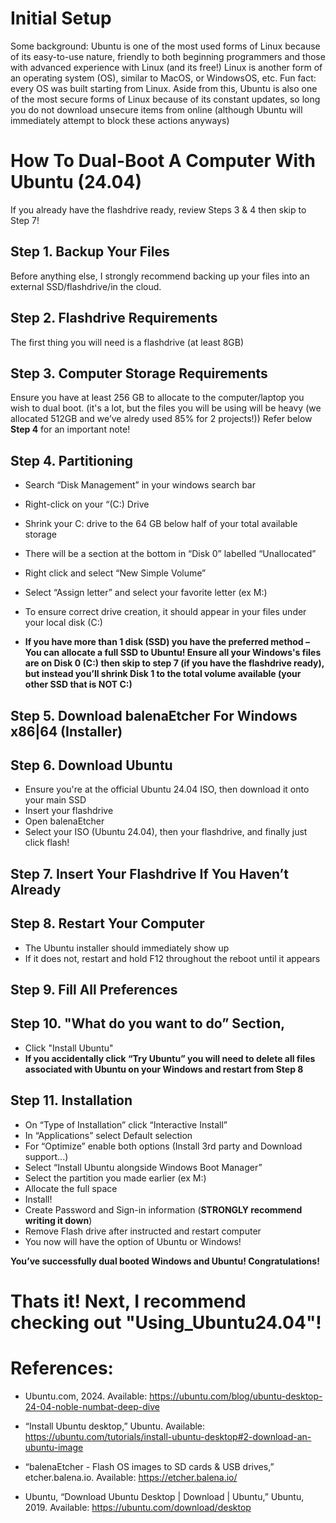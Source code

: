 # Initial Setup 

Some background: Ubuntu is one of the most used forms of Linux because of its easy-to-use nature, 
friendly to both beginning programmers and those with advanced experience with Linux 
(and its free!) Linux is another form of an operating system (OS), similar to MacOS, 
or WindowsOS, etc. Fun fact: every OS was built starting from Linux. Aside from this, 
Ubuntu is also one of the most secure forms of Linux because of its constant updates, 
so long you do not download unsecure items from online (although Ubuntu will immediately 
attempt to block these actions anyways)  
  


# How To Dual-Boot A Computer With Ubuntu (24.04) 

If you already have the flashdrive ready, review Steps 3 & 4 then skip to Step 7! 


## Step 1. Backup Your Files
Before anything else, I strongly recommend backing up your files into an external SSD/flashdrive/in the cloud. 


## Step 2. Flashdrive Requirements
The first thing you will need is a flashdrive (at least 8GB) 


## Step 3. Computer Storage Requirements
Ensure you have at least 256 GB to allocate to the computer/laptop you wish to dual boot. 
(it's a lot, but the files you will be using will be heavy 
(we allocated 512GB and we’ve alredy used 85% for 2 projects!)) 
Refer below **Step 4** for an important note! 


## Step 4. Partitioning 

- Search “Disk Management” in your windows search bar
- Right-click on your “(C:) Drive
- Shrink your C: drive to the 64 GB below half of your total available storage
- There will be a section at the bottom in “Disk 0” labelled “Unallocated”
- Right click and select “New Simple Volume”
- Select “Assign letter” and select your favorite letter (ex M:)
- To ensure correct drive creation, it should appear in your files under your local disk (C:)

- **If you have more than 1 disk (SSD) you have the preferred method – You can allocate a full SSD to Ubuntu! Ensure all your Windows's files are on Disk 0 (C:) then skip to step 7 (if you have the flashdrive ready), but instead you’ll shrink Disk 1 to the total volume available (your other SSD that is NOT C:)**


## Step 5. Download balenaEtcher For Windows x86|64 (Installer) 


## Step 6. Download Ubuntu
- Ensure you're at the official Ubuntu 24.04 ISO, then download it onto your main SSD 
- Insert your flashdrive
- Open balenaEtcher
- Select your ISO (Ubuntu 24.04), then your flashdrive, and finally just click flash! 


## Step 7. Insert Your Flashdrive If You Haven’t Already 


## Step 8. Restart Your Computer
- The Ubuntu installer should immediately show up
- If it does not, restart and hold F12 throughout the reboot until it appears


## Step 9. Fill All Preferences


## Step 10. "What do you want to do” Section, 
- Click "Install Ubuntu"
- **If you accidentally click “Try Ubuntu” you will need to delete all files associated with Ubuntu on your Windows and restart from Step 8**


## Step 11. Installation  
- On “Type of Installation” click “Interactive Install”
- In “Applications” select Default selection
- For “Optimize” enable both options (Install 3rd party and Download support...)
- Select “Install Ubuntu alongside Windows Boot Manager”
- Select the partition you made earlier (ex M:)
- Allocate the full space
- Install!
- Create Password and Sign-in information (**STRONGLY recommend writing it down**)
- Remove Flash drive after instructed and restart computer
- You now will have the option of Ubuntu or Windows! 

**You’ve successfully dual booted Windows and Ubuntu! Congratulations!**
  

# Thats it! Next, I recommend checking out "Using_Ubuntu24.04"!


# References:
- Ubuntu.com, 2024. Available: https://ubuntu.com/blog/ubuntu-desktop-24-04-noble-numbat-deep-dive
  
- “Install Ubuntu desktop,” Ubuntu. Available: https://ubuntu.com/tutorials/install-ubuntu-desktop#2-download-an-ubuntu-image
  
- “balenaEtcher - Flash OS images to SD cards & USB drives,” etcher.balena.io. Available: https://etcher.balena.io/
  
- Ubuntu, “Download Ubuntu Desktop | Download | Ubuntu,” Ubuntu, 2019. Available: https://ubuntu.com/download/desktop

